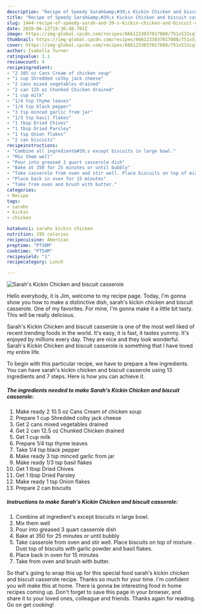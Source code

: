 ```yaml
---
description: "Recipe of Speedy Sarah&amp;#39;s Kickin Chicken and biscuit casserole"
title: "Recipe of Speedy Sarah&amp;#39;s Kickin Chicken and biscuit casserole"
slug: 1444-recipe-of-speedy-sarah-and-39-s-kickin-chicken-and-biscuit-casserole
date: 2020-06-12T19:36:48.701Z
image: https://img-global.cpcdn.com/recipes/6661233037017088/751x532cq70/sarahs-kickin-chicken-and-biscuit-casserole-recipe-main-photo.jpg
thumbnail: https://img-global.cpcdn.com/recipes/6661233037017088/751x532cq70/sarahs-kickin-chicken-and-biscuit-casserole-recipe-main-photo.jpg
cover: https://img-global.cpcdn.com/recipes/6661233037017088/751x532cq70/sarahs-kickin-chicken-and-biscuit-casserole-recipe-main-photo.jpg
author: Isabella Turner
ratingvalue: 3.1
reviewcount: 4
recipeingredient:
- "2 105 oz Cans Cream of chicken soup"
- "1 cup Shredded colby jack cheese"
- "2 cans mixed vegetables drained"
- "2 can 125 oz Chunked Chicken drained"
- "1 cup milk"
- "1/4 tsp thyme leaves"
- "1/4 tsp black pepper"
- "3 tsp minced garlic from jar"
- "1/3 tsp basil flakes"
- "1 tbsp Dried Chives"
- "1 tbsp Dried Parsley"
- "1 tsp Onion flakes"
- "2 can biscuits"
recipeinstructions:
- "Combine all ingredient&#39;s except biscuits in large bowl."
- "Mix them well"
- "Pour into greased 3 quart casserole dish"
- "Bake at 350 for 25 minutes or until bubbly"
- "Take casserole from oven and stir well. Place biscuits on top of mixture . Dust top of biscuits with garlic powder and basil flakes."
- "Place back in oven for 15 minutes"
- "Take from oven and brush with butter."
categories:
- Recipe
tags:
- sarahs
- kickin
- chicken

katakunci: sarahs kickin chicken 
nutrition: 295 calories
recipecuisine: American
preptime: "PT30M"
cooktime: "PT54M"
recipeyield: "1"
recipecategory: Lunch

---
```



![Sarah&#39;s Kickin Chicken and biscuit casserole](https://img-global.cpcdn.com/recipes/6661233037017088/751x532cq70/sarahs-kickin-chicken-and-biscuit-casserole-recipe-main-photo.jpg)

Hello everybody, it is Jim, welcome to my recipe page. Today, I'm gonna show you how to make a distinctive dish, sarah&#39;s kickin chicken and biscuit casserole. One of my favorites. For mine, I'm gonna make it a little bit tasty. This will be really delicious.

Sarah&#39;s Kickin Chicken and biscuit casserole is one of the most well liked of recent trending foods in the world. It's easy, it is fast, it tastes yummy. It's enjoyed by millions every day. They are nice and they look wonderful. Sarah&#39;s Kickin Chicken and biscuit casserole is something that I have loved my entire life.




To begin with this particular recipe, we have to prepare a few ingredients. You can have sarah&#39;s kickin chicken and biscuit casserole using 13 ingredients and 7 steps. Here is how you can achieve it.

<!--inarticleads1-->

##### The ingredients needed to make Sarah&#39;s Kickin Chicken and biscuit casserole:

1. Make ready 2 10.5 oz Cans Cream of chicken soup
1. Prepare 1 cup Shredded colby jack cheese
1. Get 2 cans mixed vegetables drained
1. Get 2 can 12.5 oz Chunked Chicken drained
1. Get 1 cup milk
1. Prepare 1/4 tsp thyme leaves
1. Take 1/4 tsp black pepper
1. Make ready 3 tsp minced garlic from jar
1. Make ready 1/3 tsp basil flakes
1. Get 1 tbsp Dried Chives
1. Get 1 tbsp Dried Parsley
1. Make ready 1 tsp Onion flakes
1. Prepare 2 can biscuits




<!--inarticleads2-->

##### Instructions to make Sarah&#39;s Kickin Chicken and biscuit casserole:

1. Combine all ingredient&#39;s except biscuits in large bowl.
1. Mix them well
1. Pour into greased 3 quart casserole dish
1. Bake at 350 for 25 minutes or until bubbly
1. Take casserole from oven and stir well. Place biscuits on top of mixture . Dust top of biscuits with garlic powder and basil flakes.
1. Place back in oven for 15 minutes
1. Take from oven and brush with butter.




So that's going to wrap this up for this special food sarah&#39;s kickin chicken and biscuit casserole recipe. Thanks so much for your time. I'm confident you will make this at home. There is gonna be interesting food in home recipes coming up. Don't forget to save this page in your browser, and share it to your loved ones, colleague and friends. Thanks again for reading. Go on get cooking!
